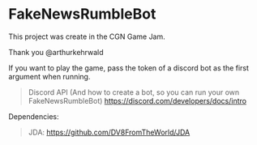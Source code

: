 # FakeNewsRumbleBot

This project was create in the CGN Game Jam.

Thank you @arthurkehrwald

If you want to play the game, pass the token of a discord bot as the first argument when running.

> Discord API (And how to create a bot, so you can run your own FakeNewsRumbleBot)
https://discord.com/developers/docs/intro

Dependencies:
> JDA: https://github.com/DV8FromTheWorld/JDA
